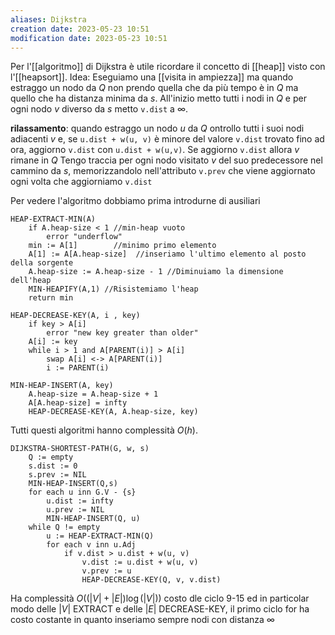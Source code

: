 ```yaml
---
aliases: Dijkstra
creation date: 2023-05-23 10:51
modification date: 2023-05-23 10:51
---
```

Per l'[[algoritmo]] di Dijkstra è utile ricordare il concetto di [[heap]] visto con l'[[heapsort]].
Idea: Eseguiamo una [[visita in ampiezza]] ma quando estraggo un nodo da $Q$ non prendo quella che da più tempo è in $Q$ ma quello che ha distanza minima da $s$.
All'inizio metto tutti i nodi in $Q$ e per ogni nodo $v$ diverso da $s$ metto `v.dist` a $\infty$.

**rilassamento**: quando estraggo un nodo $u$ da $Q$ ontrollo tutti i suoi nodi adiacenti $v$ e, se `u.dist + w(u, v)` è minore del valore `v.dist` trovato fino ad ora, aggiorno `v.dist` con `u.dist + w(u,v)`.
Se aggiorno `v.dist` allora $v$ rimane in $Q$
Tengo traccia per ogni nodo visitato $v$ del suo predecessore nel cammino da $s$, memorizzandolo nell'attributo `v.prev` che viene aggiornato ogni volta che aggiorniamo `v.dist`

Per vedere l'algoritmo dobbiamo prima introdurne di ausiliari

```
HEAP-EXTRACT-MIN(A)
	if A.heap-size < 1 //min-heap vuoto
		error "underflow"
	min := A[1]        //minimo primo elemento
	A[1] := A[A.heap-size]  //inseriamo l'ultimo elemento al posto della sorgente
	A.heap-size := A.heap-size - 1 //Diminuiamo la dimensione dell'heap
	MIN-HEAPIFY(A,1) //Risistemiamo l'heap
	return min
```

```
HEAP-DECREASE-KEY(A, i , key)
	if key > A[i]
		error "new key greater than older"
	A[i] := key
	while i > 1 and A[PARENT(i)] > A[i]
		swap A[i] <-> A[PARENT(i)]
		i := PARENT(i)
```

```
MIN-HEAP-INSERT(A, key)
	A.heap-size = A.heap-size + 1
	A[A.heap-size] = infty
	HEAP-DECREASE-KEY(A, A.heap-size, key)
```
Tutti questi algoritmi hanno complessità $O(h)$.

```
DIJKSTRA-SHORTEST-PATH(G, w, s)
	Q := empty
	s.dist := 0
	s.prev := NIL
	MIN-HEAP-INSERT(Q,s)
	for each u inn G.V - {s}
		u.dist := infty
		u.prev := NIL
		MIN-HEAP-INSERT(Q, u)
	while Q != empty
		u := HEAP-EXTRACT-MIN(Q)
		for each v inn u.Adj
			if v.dist > u.dist + w(u, v)
				v.dist := u.dist + w(u, v)
				v.prev := u
				HEAP-DECREASE-KEY(Q, v, v.dist)
```

Ha complessità $O((|V| + |E|) \log(|V|))$ costo dle ciclo 9-15 ed in particolar modo delle $|V|$ EXTRACT e delle $|E|$ DECREASE-KEY, il primo ciclo for ha costo costante in quanto inseriamo sempre nodi con distanza $\infty$